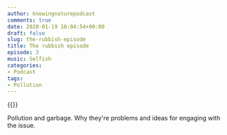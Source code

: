 ```yaml
---
author: knowingnaturepodcast
comments: true
date: 2020-01-19 16:04:54+00:00
draft: false
slug: the-rubbish-episode
title: The rubbish episode
episode: 3
music: Selfish
categories:
- Podcast
tags:
- Pollution
---
```


{{<podbean id="">}}

Pollution and garbage. Why they're problems and ideas for engaging with the
issue.
